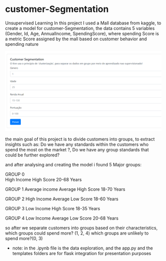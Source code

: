 # customer-Segmentation
Unsupervised Learning
In this project I used a Mall database from kaggle, to create a model for customer-Segmentation, the data contains 5 variables (Gender, Id, Age, AnnualIncome, SpendingScore), where spending Score is a metric Score assigned by the mall based on customer behavior and spending nature


![Main](https://github.com/carlosal249/customer-Segmentation/blob/master/head.png)

the main goal of this project is to divide customers into groups, to extract insights such as: Do we have any standards within the customers who spend the most on the market ?, Do we have any group standards that could be further explored?

and after analysing and creating the model i found 5 Major groups:

GROUP 0   	  
High Income
High Score
20-68 Years

GROUP 1
Average income
Average High Score
18-70 Years

GROUP 2
High Income
Average Low Score
18-60 Years

GROUP 3
Low Income
High Score
18-35 Years

GROUP 4
Low Income
Average Low Score
20-68 Years

so after we separate customers into groups based on their characteristics, which groups could spend more? (1, 2, 4)
which groups are unlikely to spend more?(0, 3)




* note: in the .ipynb file is the data exploration, and the app.py and the templates folders are for flask integration for presentation purposes
